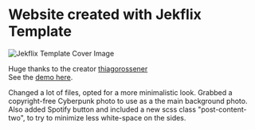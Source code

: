 # Website created with Jekflix Template

![Jekflix Template Cover Image](https://res.cloudinary.com/dm7h7e8xj/image/upload/v1505354182/jekflix-logo_mfngps.png)
  
Huge thanks to the creator [thiagorossener](https://github.com/thiagorossener)  
See the [demo here](https://jekflix.rossener.com/). 

Changed a lot of files, opted for a more minimalistic look. Grabbed a copyright-free Cyberpunk photo to use as a the main background photo.  
Also added Spotify button and included a new scss class "post-content-two", to try to minimize less white-space on the sides.


